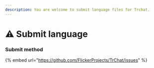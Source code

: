 ```yaml
---
description: You are welcome to submit language files for Trchat.
---
```


# ⚠ Submit language

### Submit method

{% embed url="https://github.com/FlickerProjects/TrChat/issues" %}
